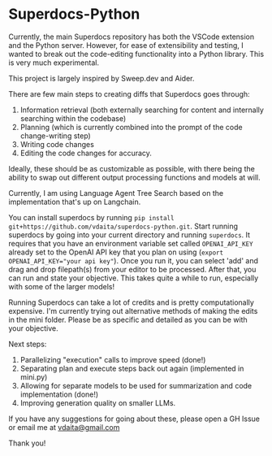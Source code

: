 # Superdocs-Python

Currently, the main Superdocs repository has both the VSCode extension and the Python server. However, for ease of extensibility and testing, I wanted to break out the code-editing functionality into a Python library.
This is very much experimental.

This project is largely inspired by Sweep.dev and Aider. 

There are few main steps to creating diffs that Superdocs goes through:
1. Information retrieval (both externally searching for content and internally searching within the codebase)
2. Planning (which is currently combined into the prompt of the code change-writing step)
3. Writing code changes
4. Editing the code changes for accuracy.

Ideally, these should be as customizable as possible, with there being the ability to swap out different output processing functions and models at will.

Currently, I am using Language Agent Tree Search based on the implementation that's up on Langchain.

You can install superdocs by running ```pip install git+https://github.com/vdaita/superdocs-python.git```.
Start running superdocs by going into your current directory and running ```superdocs```. It requires that you have an environment variable set called ```OPENAI_API_KEY``` already set to the OpenAI API key that you plan on using (```export OPENAI_API_KEY="your api key"```).
Once you run it, you can select 'add' and drag and drop filepath(s) from your editor to be processed.
After that, you can run and state your objective. This takes quite a while to run, especially with some of the larger models!

Running Superdocs can take a lot of credits and is pretty computationally expensive. I'm currently trying out alternative methods of making the edits in the mini folder.
Please be as specific and detailed as you can be with your objective.

Next steps:
1. Parallelizing "execution" calls to improve speed (done!)
2. Separating plan and execute steps back out again (implemented in mini.py)
3. Allowing for separate models to be used for summarization and code implementation (done!)
4. Improving generation quality on smaller LLMs.

If you have any suggestions for going about these, please open a GH Issue or email me at vdaita@gmail.com

Thank you!